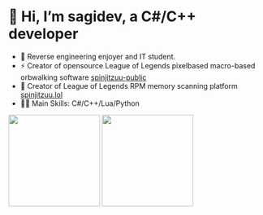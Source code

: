 # 👋 Hi, I’m sagidev, a C#/C++ developer

- 👀 Reverse engineering enjoyer and IT student.  
- ⚡ Creator of opensource League of Legends pixelbased macro-based orbwalking software [spinjitzuu-public](https://github.com/sagidev/spinjitzuu-public)
- 🚀 Creator of League of Legends RPM memory scanning platform [spinjitzuu.lol](https://league-script.com/)
- 👨‍💻 Main Skills: C#/C++/Lua/Python
<p>
  <img height="180em" src="https://github-readme-stats.vercel.app/api?username=sagidev&show_icons=true&hide_border=true&&count_private=true&include_all_commits=true&custom_title=sagidev%27s%20Github%20Statistics&theme=github_dark" />
  <img height="180em" src="https://github-readme-stats.vercel.app/api/top-langs/?username=sagidev&exclude_repo=KNN-Image-Classification&show_icons=true&hide_border=true&layout=compact&langs_count=8&theme=github_dark"/>
</p>
